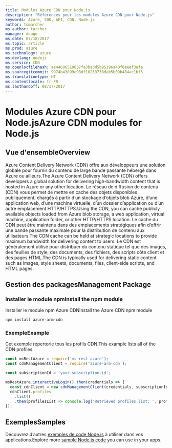 ```yaml
---
title: Modules Azure CDN pour Node.js
description: "Références pour les modules Azure CDN pour Node.js"
keywords: Azure, SDK, API, CDN, Node.js
author: tomarcher
ms.author: tarcher
manager: douge
ms.date: 07/18/2017
ms.topic: article
ms.prod: azure
ms.technology: azure
ms.devlang: nodejs
ms.service: CDN
ms.openlocfilehash: ae44606510037fa3ba3d5b95196a40f8eeef3afe
ms.sourcegitcommit: 9974b43899e98df10253738dab5b09b484ac1bf5
ms.translationtype: HT
ms.contentlocale: fr-FR
ms.lasthandoff: 08/17/2017
---
```

# <a name="azure-cdn-modules-for-nodejs"></a><span data-ttu-id="44168-104">Modules Azure CDN pour Node.js</span><span class="sxs-lookup"><span data-stu-id="44168-104">Azure CDN modules for Node.js</span></span>

## <a name="overview"></a><span data-ttu-id="44168-105">Vue d'ensemble</span><span class="sxs-lookup"><span data-stu-id="44168-105">Overview</span></span>

<span data-ttu-id="44168-106">Azure Content Delivery Network (CDN) offre aux développeurs une solution globale pour fournir du contenu de large bande passante hébergé dans Azure ou ailleurs.</span><span class="sxs-lookup"><span data-stu-id="44168-106">The Azure Content Delivery Network (CDN) offers developers a global solution for delivering high-bandwidth content that is hosted in Azure or any other location.</span></span> <span data-ttu-id="44168-107">Le réseau de diffusion de contenu (CDN) vous permet de mettre en cache des objets disponibles publiquement, chargés à partir d’un stockage d’objets blob Azure, d’une application web, d’une machine virtuelle, d’un dossier d’application ou d’un autre emplacement HTTP/HTTPS.</span><span class="sxs-lookup"><span data-stu-id="44168-107">Using the CDN, you can cache publicly available objects loaded from Azure blob storage, a web application, virtual machine, application folder, or other HTTP/HTTPS location.</span></span> <span data-ttu-id="44168-108">Le cache du CDN peut être maintenu dans des emplacements stratégiques afin d’offrir une bande passante maximale pour la distribution de contenu aux utilisateurs.</span><span class="sxs-lookup"><span data-stu-id="44168-108">The CDN cache can be held at strategic locations to provide maximum bandwidth for delivering content to users.</span></span> <span data-ttu-id="44168-109">Le CDN est généralement utilisé pour distribuer du contenu statique tel que des images, des feuilles de style, des documents, des fichiers, des scripts côté client et des pages HTML.</span><span class="sxs-lookup"><span data-stu-id="44168-109">The CDN is typically used for delivering static content such as images, style sheets, documents, files, client-side scripts, and HTML pages.</span></span>

## <a name="management-package"></a><span data-ttu-id="44168-110">Gestion des packages</span><span class="sxs-lookup"><span data-stu-id="44168-110">Management Package</span></span>

### <a name="install-the-npm-module"></a><span data-ttu-id="44168-111">Installer le module npm</span><span class="sxs-lookup"><span data-stu-id="44168-111">Install the npm module</span></span>

<span data-ttu-id="44168-112">Installer le module npm Azure CDN</span><span class="sxs-lookup"><span data-stu-id="44168-112">Install the Azure CDN npm module</span></span>

```bash
npm install azure-arm-cdn
```

### <a name="example"></a><span data-ttu-id="44168-113">Exemple</span><span class="sxs-lookup"><span data-stu-id="44168-113">Example</span></span>

<span data-ttu-id="44168-114">Cet exemple répertorie tous les profils CDN.</span><span class="sxs-lookup"><span data-stu-id="44168-114">This example lists all of the CDN profiles.</span></span>

```javascript
const msRestAzure = require('ms-rest-azure');
const cdnManagementClient = require('azure-arm-cdn');

const subscriptionId = 'your-subscription-id';

msRestAzure.interactiveLogin().then(credentials => {
  const cdnClient = new cdnManagementClient(credentials, subscriptionId);
  cdnClient.profiles
    .list()
    .then(profilesList => console.log('Retrieved profiles list: ', profilesList));
});
```

## <a name="samples"></a><span data-ttu-id="44168-115">Exemples</span><span class="sxs-lookup"><span data-stu-id="44168-115">Samples</span></span>

<span data-ttu-id="44168-116">Découvrez d’autres [exemples de code Node.js](https://azure.microsoft.com/resources/samples/?platform=nodejs) à utiliser dans vos applications.</span><span class="sxs-lookup"><span data-stu-id="44168-116">Explore more [sample Node.js code](https://azure.microsoft.com/resources/samples/?platform=nodejs) you can use in your apps.</span></span>
